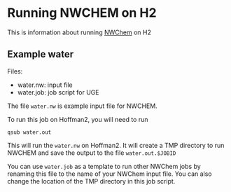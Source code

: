 # Running NWCHEM on H2

This is information about running [NWChem](https://nwchemgit.github.io/) on H2

## Example water

Files:
 - water.nw: input file 
 - water.job: job script for UGE

The file `water.nw` is example input file for NWCHEM.

To run this job on Hoffman2, you will need to run

```
qsub water.out
```

This will run the `water.nw` on Hoffman2. It will create a TMP directory to run NWCHEM and save the output to the file `water.out.$JOBID`

You can use `water.job` as a template to run other NWChem jobs by renaming this file to the name of your NWChem input file. You can also change the location of the TMP directory in this job script.

 
